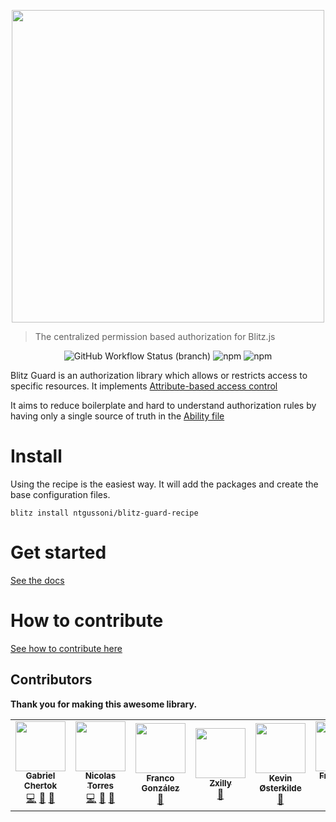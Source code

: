<p align="center">
 <img src="https://raw.githubusercontent.com/ntgussoni/blitz-guard/main/blitz-guard.png" width="500px" />
</p>

> The centralized permission based authorization for Blitz.js

<p align="center">
<img alt="GitHub Workflow Status (branch)" src="https://img.shields.io/github/workflow/status/ntgussoni/blitz-guard/Continuous%20Integration/main?style=for-the-badge">
<img alt="npm" src="https://img.shields.io/npm/v/@blitz-guard/core?style=for-the-badge">
 <img alt="npm" src="https://img.shields.io/npm/dm/@blitz-guard/core?style=for-the-badge">
</p>

Blitz Guard is an authorization library which allows or restricts access to specific resources.
It implements [Attribute-based access control](https://en.wikipedia.org/wiki/Attribute-based_access_control)

It aims to reduce boilerplate and hard to understand authorization rules by having only a single source of truth in the [Ability file](https://ntgussoni.github.io/blitz-guard/docs/ability-file)

# Install

Using the recipe is the easiest way. It will add the packages and create the base configuration files.

`blitz install ntgussoni/blitz-guard-recipe`

# Get started

[See the docs](https://ntgussoni.github.io/blitz-guard/docs/)

# How to contribute

[See how to contribute here ](https://ntgussoni.github.io/blitz-guard/docs/contributing)

## Contributors

**Thank you for making this awesome library.**

 <!-- ALL-CONTRIBUTORS-LIST:START - Do not remove or modify this section -->
<!-- prettier-ignore-start -->
<!-- markdownlint-disable -->
<table>
  <tr>
    <td align="center"><a href="https://github.com/cherta"><img src="https://avatars2.githubusercontent.com/u/373454?v=4?s=80" width="80px;" alt=""/><br /><sub><b>Gabriel Chertok</b></sub></a><br /><a href="https://github.com/ntgussoni/blitz-guard/commits?author=cherta" title="Code">💻</a> <a href="https://github.com/ntgussoni/blitz-guard/issues?q=author%3Acherta" title="Bug reports">🐛</a> <a href="https://github.com/ntgussoni/blitz-guard/commits?author=cherta" title="Documentation">📖</a></td>
    <td align="center"><a href="https://github.com/ntgussoni"><img src="https://avatars0.githubusercontent.com/u/10161067?v=4?s=80" width="80px;" alt=""/><br /><sub><b>Nicolas Torres</b></sub></a><br /><a href="https://github.com/ntgussoni/blitz-guard/commits?author=ntgussoni" title="Code">💻</a> <a href="https://github.com/ntgussoni/blitz-guard/issues?q=author%3Antgussoni" title="Bug reports">🐛</a> <a href="https://github.com/ntgussoni/blitz-guard/commits?author=ntgussoni" title="Documentation">📖</a></td>
    <td align="center"><a href="https://github.com/Fralez"><img src="https://avatars.githubusercontent.com/u/40028772?v=4?s=80" width="80px;" alt=""/><br /><sub><b>Franco González</b></sub></a><br /><a href="https://github.com/ntgussoni/blitz-guard/commits?author=Fralez" title="Documentation">📖</a></td>
    <td align="center"><a href="https://learningman.top"><img src="https://avatars.githubusercontent.com/u/31370133?v=4?s=80" width="80px;" alt=""/><br /><sub><b>Zxilly</b></sub></a><br /><a href="https://github.com/ntgussoni/blitz-guard/issues?q=author%3AZxilly" title="Bug reports">🐛</a></td>
    <td align="center"><a href="https://oesterkilde.dk/"><img src="https://avatars.githubusercontent.com/u/6379824?v=4?s=80" width="80px;" alt=""/><br /><sub><b>Kevin Østerkilde</b></sub></a><br /><a href="https://github.com/ntgussoni/blitz-guard/commits?author=Kosai106" title="Documentation">📖</a></td>
    <td align="center"><a href="https://github.com/frankiesardo"><img src="https://avatars.githubusercontent.com/u/1476561?v=4?s=80" width="80px;" alt=""/><br /><sub><b>Francesco Sardo</b></sub></a><br /><a href="https://github.com/ntgussoni/blitz-guard/commits?author=frankiesardo" title="Code">💻</a> <a href="https://github.com/ntgussoni/blitz-guard/issues?q=author%3Afrankiesardo" title="Bug reports">🐛</a></td>
    <td align="center"><a href="https://github.com/bravo-kernel"><img src="https://avatars.githubusercontent.com/u/230500?v=4?s=80" width="80px;" alt=""/><br /><sub><b>bravo-kernel</b></sub></a><br /><a href="https://github.com/ntgussoni/blitz-guard/commits?author=bravo-kernel" title="Documentation">📖</a></td>
    <td align="center"><a href="http://dipankarmaikap.com"><img src="https://avatars.githubusercontent.com/u/45673791?v=4?s=80" width="80px;" alt=""/><br /><sub><b>Dipankar Maikap</b></sub></a><br /><a href="https://github.com/ntgussoni/blitz-guard/commits?author=dipankarmaikap" title="Documentation">📖</a></td>
  </tr>
</table>

<!-- markdownlint-restore -->
<!-- prettier-ignore-end -->

<!-- ALL-CONTRIBUTORS-LIST:END -->
